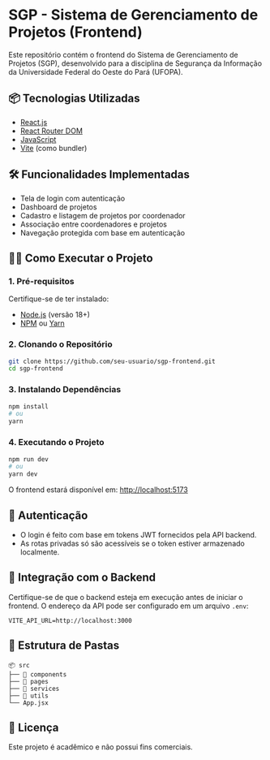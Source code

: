 
# SGP - Sistema de Gerenciamento de Projetos (Frontend)

Este repositório contém o frontend do Sistema de Gerenciamento de Projetos (SGP), desenvolvido para a disciplina de Segurança da Informação da Universidade Federal do Oeste do Pará (UFOPA).

## 📦 Tecnologias Utilizadas

- [React.js](https://reactjs.org/)
- [React Router DOM](https://reactrouter.com/)
- [JavaScript](https://developer.mozilla.org/en-US/docs/Web/JavaScript)
- [Vite](https://vitejs.dev/) (como bundler)

## 🛠️ Funcionalidades Implementadas

- Tela de login com autenticação
- Dashboard de projetos
- Cadastro e listagem de projetos por coordenador
- Associação entre coordenadores e projetos
- Navegação protegida com base em autenticação

## 🧑‍💻 Como Executar o Projeto

### 1. Pré-requisitos

Certifique-se de ter instalado:

- [Node.js](https://nodejs.org/) (versão 18+)
- [NPM](https://www.npmjs.com/) ou [Yarn](https://yarnpkg.com/)

### 2. Clonando o Repositório

```bash
git clone https://github.com/seu-usuario/sgp-frontend.git
cd sgp-frontend
```

### 3. Instalando Dependências

```bash
npm install
# ou
yarn
```

### 4. Executando o Projeto

```bash
npm run dev
# ou
yarn dev
```

O frontend estará disponível em: [http://localhost:5173](http://localhost:5173)

## 🔐 Autenticação

- O login é feito com base em tokens JWT fornecidos pela API backend.
- As rotas privadas só são acessíveis se o token estiver armazenado localmente.

## 🤝 Integração com o Backend

Certifique-se de que o backend esteja em execução antes de iniciar o frontend. O endereço da API pode ser configurado em um arquivo `.env`:

```
VITE_API_URL=http://localhost:3000
```

## 📁 Estrutura de Pastas

```
📦 src
├── 📁 components
├── 📁 pages
├── 📁 services
├── 📁 utils
└── App.jsx
```

## 📝 Licença

Este projeto é acadêmico e não possui fins comerciais.
